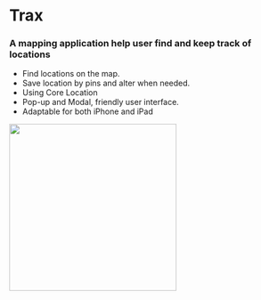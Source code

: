 # Trax

### A mapping application help user find and keep track of locations

- Find locations on the map.
- Save location by pins and alter when needed.
- Using Core Location
- Pop-up and Modal, friendly user interface.
- Adaptable for both iPhone and iPad

<img src="https://cloud.githubusercontent.com/assets/17012052/22670681/fe0e933a-ecd2-11e6-8eb1-e9c4c9a7884a.gif" width="300" />
